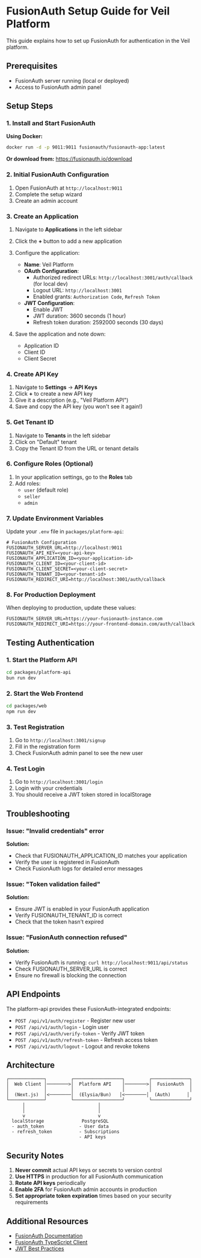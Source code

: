 # FusionAuth Setup Guide for Veil Platform

This guide explains how to set up FusionAuth for authentication in the Veil platform.

## Prerequisites

- FusionAuth server running (local or deployed)
- Access to FusionAuth admin panel

## Setup Steps

### 1. Install and Start FusionAuth

**Using Docker:**
```bash
docker run -d -p 9011:9011 fusionauth/fusionauth-app:latest
```

**Or download from:** https://fusionauth.io/download

### 2. Initial FusionAuth Configuration

1. Open FusionAuth at `http://localhost:9011`
2. Complete the setup wizard
3. Create an admin account

### 3. Create an Application

1. Navigate to **Applications** in the left sidebar
2. Click the **+** button to add a new application
3. Configure the application:
   - **Name**: Veil Platform
   - **OAuth Configuration**:
     - Authorized redirect URLs: `http://localhost:3001/auth/callback` (for local dev)
     - Logout URL: `http://localhost:3001`
     - Enabled grants: `Authorization Code`, `Refresh Token`
   - **JWT Configuration**:
     - Enable JWT
     - JWT duration: 3600 seconds (1 hour)
     - Refresh token duration: 2592000 seconds (30 days)

4. Save the application and note down:
   - Application ID
   - Client ID
   - Client Secret

### 4. Create API Key

1. Navigate to **Settings** → **API Keys**
2. Click **+** to create a new API key
3. Give it a description (e.g., "Veil Platform API")
4. Save and copy the API key (you won't see it again!)

### 5. Get Tenant ID

1. Navigate to **Tenants** in the left sidebar
2. Click on "Default" tenant
3. Copy the Tenant ID from the URL or tenant details

### 6. Configure Roles (Optional)

1. In your application settings, go to the **Roles** tab
2. Add roles:
   - `user` (default role)
   - `seller`
   - `admin`

### 7. Update Environment Variables

Update your `.env` file in `packages/platform-api`:

```env
# FusionAuth Configuration
FUSIONAUTH_SERVER_URL=http://localhost:9011
FUSIONAUTH_API_KEY=<your-api-key>
FUSIONAUTH_APPLICATION_ID=<your-application-id>
FUSIONAUTH_CLIENT_ID=<your-client-id>
FUSIONAUTH_CLIENT_SECRET=<your-client-secret>
FUSIONAUTH_TENANT_ID=<your-tenant-id>
FUSIONAUTH_REDIRECT_URI=http://localhost:3001/auth/callback
```

### 8. For Production Deployment

When deploying to production, update these values:

```env
FUSIONAUTH_SERVER_URL=https://your-fusionauth-instance.com
FUSIONAUTH_REDIRECT_URI=https://your-frontend-domain.com/auth/callback
```

## Testing Authentication

### 1. Start the Platform API

```bash
cd packages/platform-api
bun run dev
```

### 2. Start the Web Frontend

```bash
cd packages/web
npm run dev
```

### 3. Test Registration

1. Go to `http://localhost:3001/signup`
2. Fill in the registration form
3. Check FusionAuth admin panel to see the new user

### 4. Test Login

1. Go to `http://localhost:3001/login`
2. Login with your credentials
3. You should receive a JWT token stored in localStorage

## Troubleshooting

### Issue: "Invalid credentials" error

**Solution:**
- Check that FUSIONAUTH_APPLICATION_ID matches your application
- Verify the user is registered in FusionAuth
- Check FusionAuth logs for detailed error messages

### Issue: "Token validation failed"

**Solution:**
- Ensure JWT is enabled in your FusionAuth application
- Verify FUSIONAUTH_TENANT_ID is correct
- Check that the token hasn't expired

### Issue: "FusionAuth connection refused"

**Solution:**
- Verify FusionAuth is running: `curl http://localhost:9011/api/status`
- Check FUSIONAUTH_SERVER_URL is correct
- Ensure no firewall is blocking the connection

## API Endpoints

The platform-api provides these FusionAuth-integrated endpoints:

- `POST /api/v1/auth/register` - Register new user
- `POST /api/v1/auth/login` - Login user
- `POST /api/v1/auth/verify-token` - Verify JWT token
- `POST /api/v1/auth/refresh-token` - Refresh access token
- `POST /api/v1/auth/logout` - Logout and revoke tokens

## Architecture

```
┌─────────────┐         ┌──────────────────┐         ┌──────────────┐
│  Web Client │────────>│  Platform API    │────────>│  FusionAuth  │
│             │         │                  │         │              │
│  (Next.js)  │<────────│  (Elysia/Bun)   │<────────│  (Auth)      │
└─────────────┘         └──────────────────┘         └──────────────┘
      │                           │
      │                           │
      v                           v
  localStorage              PostgreSQL
  - auth_token             - User data
  - refresh_token          - Subscriptions
                           - API keys
```

## Security Notes

1. **Never commit** actual API keys or secrets to version control
2. **Use HTTPS** in production for all FusionAuth communication
3. **Rotate API keys** periodically
4. **Enable 2FA** for FusionAuth admin accounts in production
5. **Set appropriate token expiration** times based on your security requirements

## Additional Resources

- [FusionAuth Documentation](https://fusionauth.io/docs)
- [FusionAuth TypeScript Client](https://github.com/FusionAuth/fusionauth-typescript-client)
- [JWT Best Practices](https://fusionauth.io/learn/expert-advice/tokens/jwt-best-practices)
